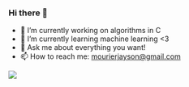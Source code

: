 ### Hi there 👋

- 🔭 I’m currently working on algorithms in C
- 🌱 I’m currently learning machine learning <3
- 💬 Ask me about everything you want!
- 📫 How to reach me: mourierjayson@gmail.com

<img src="https://latex.codecogs.com/gif.latex?O_t=h(x)%20=%20\begin{cases}%201%20&\text{si%20}%20\sum_{i=0}^n{e_i.w_i}%20%3E%20\theta%20\\%20-1%20&\text{sinon}%20\end{cases}" /> 

